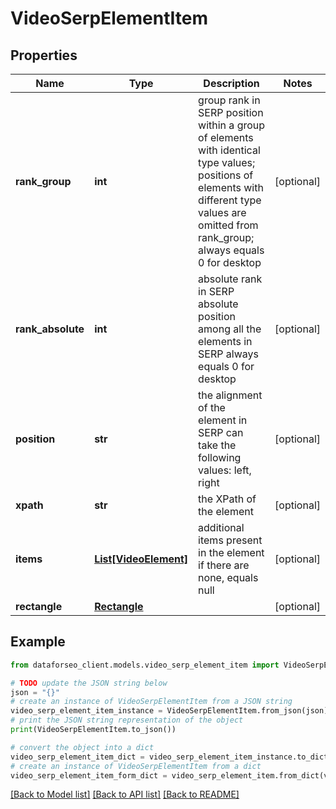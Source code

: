 # VideoSerpElementItem


## Properties

Name | Type | Description | Notes
------------ | ------------- | ------------- | -------------
**rank_group** | **int** | group rank in SERP position within a group of elements with identical type values; positions of elements with different type values are omitted from rank_group; always equals 0 for desktop | [optional] 
**rank_absolute** | **int** | absolute rank in SERP absolute position among all the elements in SERP always equals 0 for desktop | [optional] 
**position** | **str** | the alignment of the element in SERP can take the following values: left, right | [optional] 
**xpath** | **str** | the XPath of the element | [optional] 
**items** | [**List[VideoElement]**](VideoElement.md) | additional items present in the element if there are none, equals null | [optional] 
**rectangle** | [**Rectangle**](Rectangle.md) |  | [optional] 

## Example

```python
from dataforseo_client.models.video_serp_element_item import VideoSerpElementItem

# TODO update the JSON string below
json = "{}"
# create an instance of VideoSerpElementItem from a JSON string
video_serp_element_item_instance = VideoSerpElementItem.from_json(json)
# print the JSON string representation of the object
print(VideoSerpElementItem.to_json())

# convert the object into a dict
video_serp_element_item_dict = video_serp_element_item_instance.to_dict()
# create an instance of VideoSerpElementItem from a dict
video_serp_element_item_form_dict = video_serp_element_item.from_dict(video_serp_element_item_dict)
```
[[Back to Model list]](../README.md#documentation-for-models) [[Back to API list]](../README.md#documentation-for-api-endpoints) [[Back to README]](../README.md)


